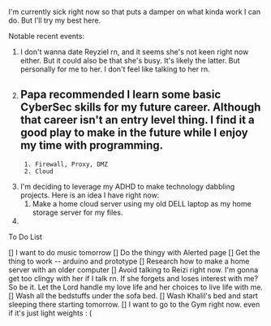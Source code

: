 
I'm currently sick right now so that puts a damper on what kinda work I can do. But I'll try my best here.

Notable recent events:
1. I don't wanna date Reyziel rn, and it seems she's not keen right now either. But it could also be that she's busy. It's likely the latter. But personally for me to her. I don't feel like talking to her rn.
2. Papa recommended I learn some basic CyberSec skills for my future career. Although that career isn't an entry level thing. I find it a good play to make in the future while I enjoy my time with programming.
	- 
		1. Firewall, Proxy, DMZ
		2. Cloud

4. I'm deciding to leverage my ADHD to make technology dabbling projects. Here is an idea I have right now:
	1. Make a home cloud server using my old DELL laptop as my home storage server for my files.
5. 

To Do List

[] I want to do music tomorrow
[] Do the thingy with Alerted page
[] Get the thing to work -- arduino and prototype
[] Research how to make a home server with an older computer
[] Avoid talking to Reizi right now. I'm gonna get too clingy with her if I talk rn. If she forgets and loses interest with me? So be it. Let the Lord handle my love life and her choices to live life with me.
[] Wash all the bedstuffs under the sofa bed.
[] Wash Khalil's bed and start sleeping there starting tomorrow.
[] I want to go to the Gym right now. even if it's just light weights : (

